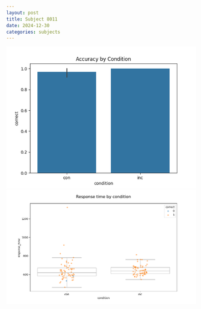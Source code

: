 ```yaml
---
layout: post
title: Subject 8011
date: 2024-12-30
categories: subjects
---
```


![](data/8011/run-19/8011_NF_acc.png)
![](data/8011/run-19/8011_NF_rt.png)
